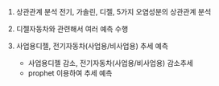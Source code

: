1. 상관관계 분석
     전기, 가솔린, 디젤, 5가지 오염성분의 상관관계 분석

2. 디젤자동차와 관련해서 여러 예측 수행

2. 사업용디젤, 전기자동차(사업용/비사업용) 추세 예측
     - 사업용디젤 감소, 전기자동차(사업용/비사업용) 감소추세
     - prophet 이용하여 추세 예측
